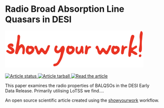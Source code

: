 <p align="center">
<h1>Radio Broad Absorption Line Quasars in DESI</h1>
<a href="https://github.com/showyourwork/showyourwork">
<img width = "450" src="https://raw.githubusercontent.com/showyourwork/.github/main/images/showyourwork.png" alt="showyourwork"/>
</a>
<br>
<br>
<a href="https://github.com/jwpetley/desi-bals/actions/workflows/build.yml">
<img src="https://github.com/jwpetley/desi-bals/actions/workflows/build.yml/badge.svg?branch=main" alt="Article status"/>
</a>
<a href="https://github.com/jwpetley/desi-bals/raw/main-pdf/arxiv.tar.gz">
<img src="https://img.shields.io/badge/article-tarball-blue.svg?style=flat" alt="Article tarball"/>
</a>
<a href="https://github.com/jwpetley/desi-bals/raw/main-pdf/ms.pdf">
<img src="https://img.shields.io/badge/article-pdf-blue.svg?style=flat" alt="Read the article"/>
</a>
</p>

This paper examines the radio properties of BALQSOs in the DESI Early Data Release. Primarily utilising LoTSS we find....


An open source scientific article created using the [showyourwork](https://github.com/showyourwork/showyourwork) workflow.

